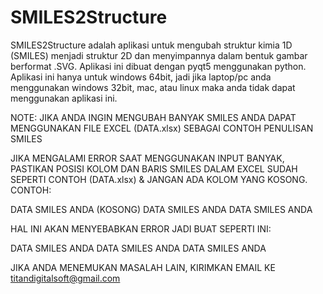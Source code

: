 # SMILES2Structure


SMILES2Structure adalah aplikasi untuk mengubah struktur kimia 1D (SMILES) menjadi struktur 2D dan menyimpannya dalam bentuk gambar berformat .SVG. Aplikasi ini dibuat dengan pyqt5 menggunakan python.
Aplikasi ini hanya untuk windows 64bit, jadi jika laptop/pc anda menggunakan windows 32bit, mac, atau linux maka anda tidak dapat menggunakan aplikasi ini.

NOTE:
JIKA ANDA INGIN MENGUBAH BANYAK SMILES ANDA DAPAT MENGGUNAKAN FILE EXCEL (DATA.xlsx) SEBAGAI CONTOH PENULISAN SMILES

JIKA MENGALAMI ERROR SAAT MENGGUNAKAN INPUT BANYAK, PASTIKAN POSISI KOLOM DAN BARIS SMILES DALAM EXCEL SUDAH SEPERTI CONTOH (DATA.xlsx) & JANGAN ADA KOLOM YANG KOSONG. CONTOH:


DATA SMILES ANDA
(KOSONG)
DATA SMILES ANDA
DATA SMILES ANDA


HAL INI AKAN MENYEBABKAN ERROR JADI BUAT SEPERTI INI:

DATA SMILES ANDA
DATA SMILES ANDA
DATA SMILES ANDA




JIKA ANDA MENEMUKAN MASALAH LAIN, KIRIMKAN EMAIL KE titandigitalsoft@gmail.com
